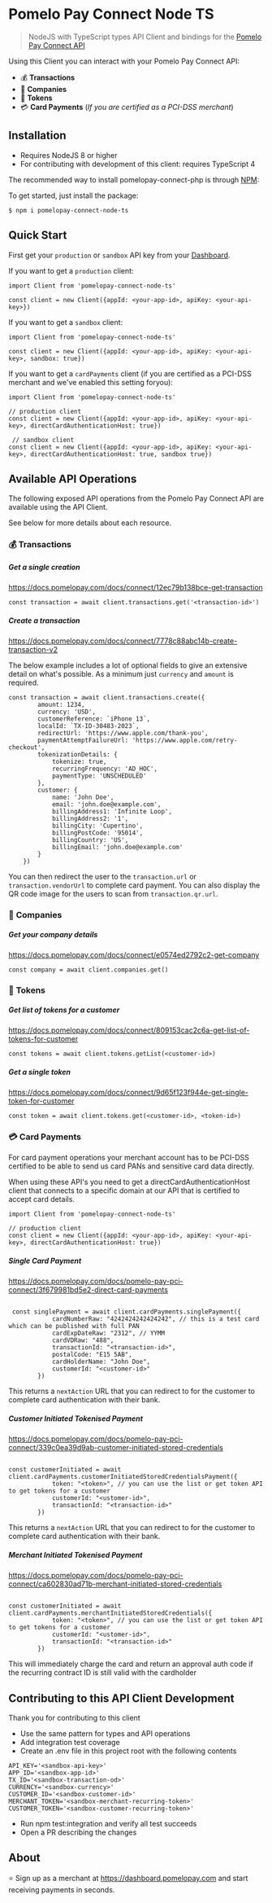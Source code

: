 # Pomelo Pay Connect Node TS

> NodeJS with TypeScript types API Client and bindings for the [Pomelo Pay Connect API](https://docs.pomelopay.com)

Using this  Client you can interact with your Pomelo Pay Connect API:
- 💰 __Transactions__
- 💼 __Companies__
- 🔐 __Tokens__
- 💳 __Card Payments__ (_If you are certified as a PCI-DSS merchant_)

## Installation

- Requires NodeJS 8 or higher
- For contributing with development of this client: requires TypeScript 4

The recommended way to install pomelopay-connect-php is through [NPM](https://npmjs.com):

To get started, just install the package:

```
$ npm i pomelopay-connect-node-ts
```

## Quick Start

First get your `production` or `sandbox` API key from your [Dashboard](https://dashboard.pomelopay.com).

If you want to get a `production` client:

```node
import Client from 'pomelopay-connect-node-ts'

const client = new Client({appId: <your-app-id>, apiKey: <your-api-key>})
```

If you want to get a `sandbox` client:

```node
import Client from 'pomelopay-connect-node-ts'

const client = new Client({appId: <your-app-id>, apiKey: <your-api-key>, sandbox: true})
```

If you want to get a `cardPayments` client (if you are certified as a PCI-DSS merchant and we've enabled this setting foryou):

```node
import Client from 'pomelopay-connect-node-ts'

// production client
const client = new Client({appId: <your-app-id>, apiKey: <your-api-key>, directCardAuthenticationHost: true})

 // sandbox client
const client = new Client({appId: <your-app-id>, apiKey: <your-api-key>, directCardAuthenticationHost: true, sandbox true})
```

## Available API Operations

The following exposed API operations from the Pomelo Pay Connect API are available using the API Client.

See below for more details about each resource.

### 💰 __Transactions__

##### Get a single creation
https://docs.pomelopay.com/docs/connect/12ec79b138bce-get-transaction

```node
const transaction = await client.transactions.get('<transaction-id>')
```

##### Create a transaction
https://docs.pomelopay.com/docs/connect/7778c88abc14b-create-transaction-v2

The below example includes a lot of optional fields to give an extensive detail on what's possible. As a minimum just `currency` and `amount` is required.

```node
const transaction = await client.transactions.create({
        amount: 1234,
        currency: 'USD',
        customerReference: `iPhone 13`,
        localId: `TX-ID-30483-2023`,
        redirectUrl: 'https://www.apple.com/thank-you',
        paymentAttemptFailureUrl: 'https://www.apple.com/retry-checkout',
        tokenizationDetails: {
            tokenize: true,
            recurringFrequency: 'AD_HOC',
            paymentType: 'UNSCHEDULED'
        },
        customer: {
            name: 'John Doe',
            email: 'john.doe@example.com',
            billingAddress1: 'Infinite Loop',
            billingAddress2: '1',
            billingCity: 'Cupertino',
            billingPostCode: '95014',
            billingCountry: 'US',
            billingEmail: 'john.doe@example.com'
        }
    })
```

You can then redirect the user to the `transaction.url` or `transaction.vendorUrl` to complete card payment.
You can also display the QR code image for the users to scan from `transaction.qr.url`. 

### 💼 __Companies__

##### Get your company details
https://docs.pomelopay.com/docs/connect/e0574ed2792c2-get-company

```node
const company = await client.companies.get()
```

### 🔐 __Tokens__

##### Get list of tokens for a customer
https://docs.pomelopay.com/docs/connect/809153cac2c6a-get-list-of-tokens-for-customer

```node
const tokens = await client.tokens.getList(<customer-id>)
```

##### Get a single token
https://docs.pomelopay.com/docs/connect/9d65f123f944e-get-single-token-for-customer

```node
const token = await client.tokens.get(<customer-id>, <token-id>)
```

### 💳 __Card Payments__

For card payment operations your merchant account has to be PCI-DSS certified to be able to send us card PANs and sensitive card data directly.

When using these API's you need to get a directCardAuthenticationHost client that connects to a specific domain at our API that is certified to accept card details.

```node
import Client from 'pomelopay-connect-node-ts'

// production client
const client = new Client({appId: <your-app-id>, apiKey: <your-api-key>, directCardAuthenticationHost: true})
```

##### Single Card Payment
https://docs.pomelopay.com/docs/pomelo-pay-pci-connect/3f679981bd5e2-direct-card-payments

```node

 const singlePayment = await client.cardPayments.singlePayment({
            cardNumberRaw: "4242424242424242", // this is a test card which can be published with full PAN
            cardExpDateRaw: "2312", // YYMM
            cardVDRaw: "488",
            transactionId: "<transaction-id>",
            postalCode: "E15 5AB",
            cardHolderName: "John Doe",
            customerId: "<customer-id>"
        })
```

This returns a `nextAction` URL that you can redirect to for the customer to complete card authentication with their bank.

##### Customer Initiated Tokenised Payment
https://docs.pomelopay.com/docs/pomelo-pay-pci-connect/339c0ea39d9ab-customer-initiated-stored-credentials

```node

const customerInitiated = await client.cardPayments.customerInitiatedStoredCredentialsPayment({
            token: "<token>", // you can use the list or get token API to get tokens for a customer
            customerId: "<ustomer-id>",
            transactionId: "<transaction-id>"
        })
```

This returns a `nextAction` URL that you can redirect to for the customer to complete card authentication with their bank.

##### Merchant Initiated Tokenised Payment
https://docs.pomelopay.com/docs/pomelo-pay-pci-connect/ca602830ad71b-merchant-initiated-stored-credentials

```node

const customerInitiated = await client.cardPayments.merchantInitiatedStoredCredentials({
            token: "<token>", // you can use the list or get token API to get tokens for a customer
            customerId: "<ustomer-id>",
            transactionId: "<transaction-id>"
        })
```

This will immediately charge the card and return an approval auth code if the recurring contract ID is still valid with the cardholder


## Contributing to this API Client Development

Thank you for contributing to this client

- Use the same pattern for types and API operations
- Add integration test coverage
- Create an .env file in this project root with the following contents

```
API_KEY='<sandbox-api-key>'
APP_ID='<sandbox-app-id>'
TX_ID='<sandbox-transaction-od>'
CURRENCY='<sandbox-currency>'
CUSTOMER_ID='<sandbox-customer-id>'
MERCHANT_TOKEN='<sandbox-merchant-recurring-token>'
CUSTOMER_TOKEN='<sandbox-customer-recurring-token>'
```

- Run npm test:integration and verify all test succeeds
- Open a PR describing the changes


## About

⭐ Sign up as a merchant at https://dashboard.pomelopay.com and start receiving payments in seconds.
